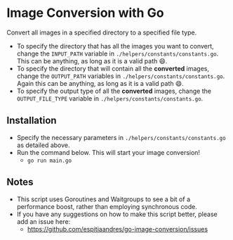 # Image Conversion with Go

Convert all images in a specified directory to a specified file type.

- To specify the directory that has all the images you want to convert, change the `INPUT_PATH` variable in `./helpers/constants/constants.go`. This can be anything, as long as it is a valid path 😄.
- To specify the directory that will contain all the **converted** images, change the `OUTPUT_PATH` variables in `./helpers/constants/constants.go`. Again this can be anything, as long as it is a valid path 😄.
- To specify the output type of all the **converted** images, change the `OUTPUT_FILE_TYPE` variable in `./helpers/constants/constants.go`.

## Installation

- Specify the necessary parameters in `./helpers/constants/constants.go` as detailed above.
- Run the command below. This will start your image conversion!
  - `go run main.go`

## Notes

- This script uses Goroutines and Waitgroups to see a bit of a performance boost, rather than employing synchronous code.
- If you have any suggestions on how to make this script better, please add an issue here:
  - https://github.com/espitiaandres/go-image-conversion/issues
